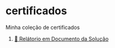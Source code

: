 # certificados
Minha coleção de certificados
1. [:orange_book: Relátorio em Documento da Solução](Pedro-Henrique-Ornelas-Pego-Curso-HTML5-e-CSS3-modulo-1-de-5-40-HORAS-Certificado-Curso-em-Video.pdf)
